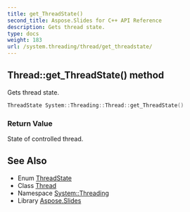 ```yaml
---
title: get_ThreadState()
second_title: Aspose.Slides for C++ API Reference
description: Gets thread state.
type: docs
weight: 183
url: /system.threading/thread/get_threadstate/
---
```

## Thread::get_ThreadState() method


Gets thread state.

```cpp
ThreadState System::Threading::Thread::get_ThreadState()
```


### Return Value

State of controlled thread.

## See Also

* Enum [ThreadState](../../threadstate/)
* Class [Thread](../)
* Namespace [System::Threading](../../)
* Library [Aspose.Slides](../../../)